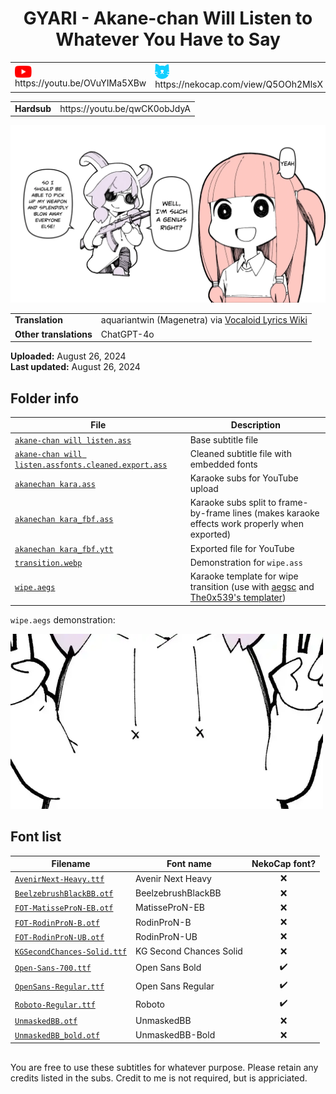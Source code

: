 
<h1 align='center'>GYARI - Akane-chan Will Listen to Whatever You Have to Say</h1>

<table align='center'>
    <tr>
        <td> <img src='../.img/youtube.svg' alt='YouTube' width=27 align='center'> &nbsp https://youtu.be/OVuYIMa5XBw </td>
        <td> <img src='../.img/nekocap.svg' alt='NekoCap' width=23 align='center'> &nbsp https://nekocap.com/view/Q5OOh2MlsX </td>
    </tr>
</table>
<table align='center'>
    <tr>
        <td><b>Hardsub</b></td>
        <td>https://youtu.be/qwCK0obJdyA</td>
    </tr>
</table>

[![](./preview.webp)](https://www.youtube.com/watch?v=OVuYIMa5XBw&nekocap=Q5OOh2MlsX)

<table align='center'>
    <tr>
        <!-- Translation -->
        <td><b>Translation</b></td>
        <!--  aquariantwin (Magenetra) via [Vocaloid Lyrics Wiki](https://www.youtube.com/watch?v=OVuYIMa5XBw&nekocap=Q5OOh2MlsX) -->
        <td>aquariantwin (Magenetra) via <a href="https://www.youtube.com/watch?v=OVuYIMa5XBw&amp;nekocap=Q5OOh2MlsX">Vocaloid Lyrics Wiki</a></td>
    </tr>
    <tr>
        <!-- Other translations -->
        <td><b>Other translations</b></td>
        <!--  ChatGPT-4o -->
        <td>ChatGPT-4o</td>
    </tr>
</table>

**Uploaded:** August 26, 2024  
**Last updated:** August 26, 2024

<!-- Description goes here -->

## Folder info

| File | Description |
| ---- | ----------- |
[`akane-chan will listen.ass`](akane-chan%20will%20listen.ass) | Base subtitle file |
[`akane-chan will listen.assfonts.cleaned.export.ass`](akane-chan%20will%20listen.assfonts.cleaned.export.ass) | Cleaned subtitle file with embedded fonts |
[`akanechan kara.ass`](akanechan%20kara.ass) | Karaoke subs for YouTube upload |
[`akanechan kara_fbf.ass`](akanechan%20kara_fbf.ass) | Karaoke subs split to frame-by-frame lines (makes karaoke effects work properly when exported) |
[`akanechan kara_fbf.ytt`](akanechan%20kara_fbf.ytt) | Exported file for YouTube |
[`transition.webp`](transition.webp) | Demonstration for `wipe.ass` |
[`wipe.aegs`](wipe.aegs) | Karaoke template for wipe transition (use with [aegsc](https://github.com/butterfansubs/aegsc) and [The0x539's templater](https://github.com/The0x539/Aegisub-Scripts/blob/trunk/src/0x.KaraTemplater.moon)) |

`wipe.aegs` demonstration:  

<img src='./transition.webp' width=500>

## Font list

| Filename | Font name | NekoCap font? |
| ---- | ---- | :--: |
 [`AvenirNext-Heavy.ttf`](./fonts/AvenirNext-Heavy.ttf) | Avenir Next Heavy | ❌ |
 [`BeelzebrushBlackBB.otf`](./fonts/BeelzebrushBlackBB.otf) | BeelzebrushBlackBB | ❌ |
 [`FOT-MatisseProN-EB.otf`](./fonts/FOT-MatisseProN-EB.otf) | MatisseProN-EB | ❌ |
 [`FOT-RodinProN-B.otf`](./fonts/FOT-RodinProN-B.otf) | RodinProN-B | ❌ |
 [`FOT-RodinProN-UB.otf`](./fonts/FOT-RodinProN-UB.otf) | RodinProN-UB | ❌ |
 [`KGSecondChances-Solid.ttf`](./fonts/KGSecondChances-Solid.ttf) | KG Second Chances Solid | ❌ |
 [`Open-Sans-700.ttf`](https://github.com/abrokecube/subtitles-fonts/tree/main/NekoCap%20fonts/Open-Sans-700.ttf) | Open Sans Bold | ✔️ |
 [`OpenSans-Regular.ttf`](https://github.com/abrokecube/subtitles-fonts/tree/main/NekoCap%20fonts/OpenSans-Regular.ttf) | Open Sans Regular | ✔️ |
 [`Roboto-Regular.ttf`](https://github.com/abrokecube/subtitles-fonts/tree/main/NekoCap%20fonts/Roboto-Regular.ttf) | Roboto | ✔️ |
 [`UnmaskedBB.otf`](./fonts/UnmaskedBB.otf) | UnmaskedBB | ❌ |
 [`UnmaskedBB_bold.otf`](./fonts/UnmaskedBB_bold.otf) | UnmaskedBB-Bold | ❌ |

<!-- Permissions -->
## 
You are free to use these subtitles for whatever purpose. Please retain any credits listed in the subs. Credit to me is not required, but is appriciated.
